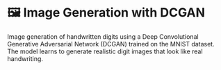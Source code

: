 # 🖼 Image Generation with DCGAN 

Image generation of handwritten digits using a Deep Convolutional Generative Adversarial Network (DCGAN) trained on the MNIST dataset. The model learns to generate realistic digit images that look like real handwriting.
